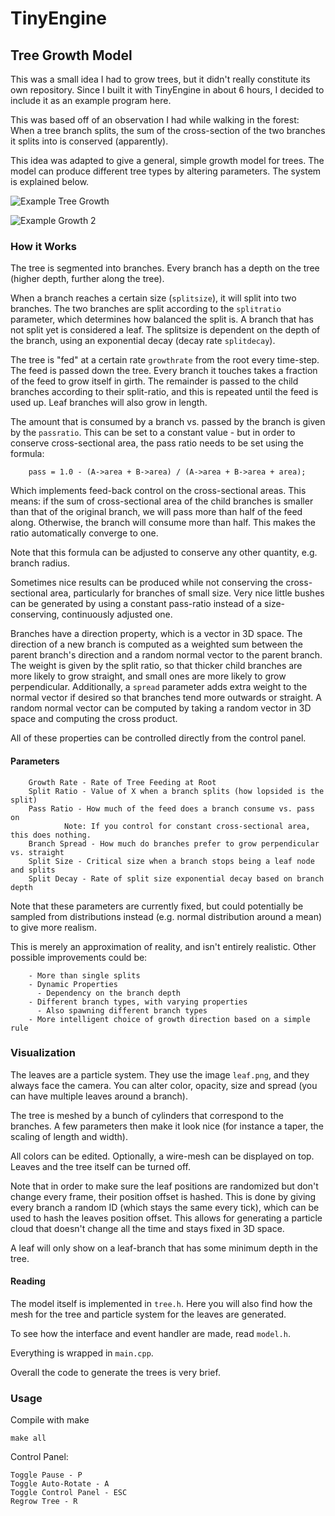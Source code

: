 # TinyEngine

## Tree Growth Model
This was a small idea I had to grow trees, but it didn't really constitute its own repository. Since I built it with TinyEngine in about 6 hours, I decided to include it as an example program here.

This was based off of an observation I had while walking in the forest: When a tree branch splits, the sum of the cross-section of the two branches it splits into is conserved (apparently).

This idea was adapted to give a general, simple growth model for trees. The model can produce different tree types by altering parameters. The system is explained below.

![Example Tree Growth](https://github.com/weigert/TinyEngine/blob/master/examples/6_Tree/screenshots/Redtree.png)

![Example Growth 2](https://github.com/weigert/TinyEngine/blob/master/examples/6_Tree/screenshots/Yellowtree.png)

### How it Works
The tree is segmented into branches. Every branch has a depth on the tree (higher depth, further along the tree).

When a branch reaches a certain size (`splitsize`), it will split into two branches. The two branches are split according to the `splitratio` parameter, which determines how balanced the split is. A branch that has not split yet is considered a leaf. The splitsize is dependent on the depth of the branch, using an exponential decay (decay rate `splitdecay`).

The tree is "fed" at a certain rate `growthrate` from the root every time-step. The feed is passed down the tree. Every branch it touches takes a fraction of the feed to grow itself in girth. The remainder is passed to the child branches according to their split-ratio, and this is repeated until the feed is used up. Leaf branches will also grow in length.

The amount that is consumed by a branch vs. passed by the branch is given by the `passratio`. This can be set to a constant value - but in order to conserve cross-sectional area, the pass ratio needs to be set using the formula:

        pass = 1.0 - (A->area + B->area) / (A->area + B->area + area);
        
Which implements feed-back control on the cross-sectional areas. This means: if the sum of cross-sectional area of the child branches is smaller than that of the original branch, we will pass more than half of the feed along. Otherwise, the branch will consume more than half. This makes the ratio automatically converge to one.

Note that this formula can be adjusted to conserve any other quantity, e.g. branch radius.

Sometimes nice results can be produced while not conserving the cross-sectional area, particularly for branches of small size. Very nice little bushes can be generated by using a constant pass-ratio instead of a size-conserving, continuously adjusted one.

Branches have a direction property, which is a vector in 3D space. The direction of a new branch is computed as a weighted sum between the parent branch's direction and a random normal vector to the parent branch. The weight is given by the split ratio, so that thicker child branches are more likely to grow straight, and small ones are more likely to grow perpendicular. Additionally, a `spread` parameter adds extra weight to the normal vector if desired so that branches tend more outwards or straight. A random normal vector can be computed by taking a random vector in 3D space and computing the cross product.

All of these properties can be controlled directly from the control panel.

#### Parameters

        Growth Rate - Rate of Tree Feeding at Root
        Split Ratio - Value of X when a branch splits (how lopsided is the split)
        Pass Ratio - How much of the feed does a branch consume vs. pass on
                Note: If you control for constant cross-sectional area, this does nothing.
        Branch Spread - How much do branches prefer to grow perpendicular vs. straight
        Split Size - Critical size when a branch stops being a leaf node and splits
        Split Decay - Rate of split size exponential decay based on branch depth

Note that these parameters are currently fixed, but could potentially be sampled from distributions instead (e.g. normal distribution around a mean) to give more realism.

This is merely an approximation of reality, and isn't entirely realistic. Other possible improvements could be:

        - More than single splits
        - Dynamic Properties
          - Dependency on the branch depth
        - Different branch types, with varying properties
          - Also spawning different branch types
        - More intelligent choice of growth direction based on a simple rule

### Visualization
The leaves are a particle system. They use the image `leaf.png`, and they always face the camera. You can alter color, opacity, size and spread (you can have multiple leaves around a branch).

The tree is meshed by a bunch of cylinders that correspond to the branches. A few parameters then make it look nice (for instance a taper, the scaling of length and width).

All colors can be edited. Optionally, a wire-mesh can be displayed on top. Leaves and the tree itself can be turned off.

Note that in order to make sure the leaf positions are randomized but don't change every frame, their position offset is hashed. This is done by giving every branch a random ID (which stays the same every tick), which can be used to hash the leaves position offset. This allows for generating a particle cloud that doesn't change all the time and stays fixed in 3D space.

A leaf will only show on a leaf-branch that has some minimum depth in the tree.

#### Reading

The model itself is implemented in `tree.h`. Here you will also find how the mesh for the tree and particle system for the leaves are generated.

To see how the interface and event handler are made, read `model.h`.

Everything is wrapped in `main.cpp`.

Overall the code to generate the trees is very brief.

### Usage

Compile with make

    make all

Control Panel:

    Toggle Pause - P
    Toggle Auto-Rotate - A
    Toggle Control Panel - ESC
    Regrow Tree - R
